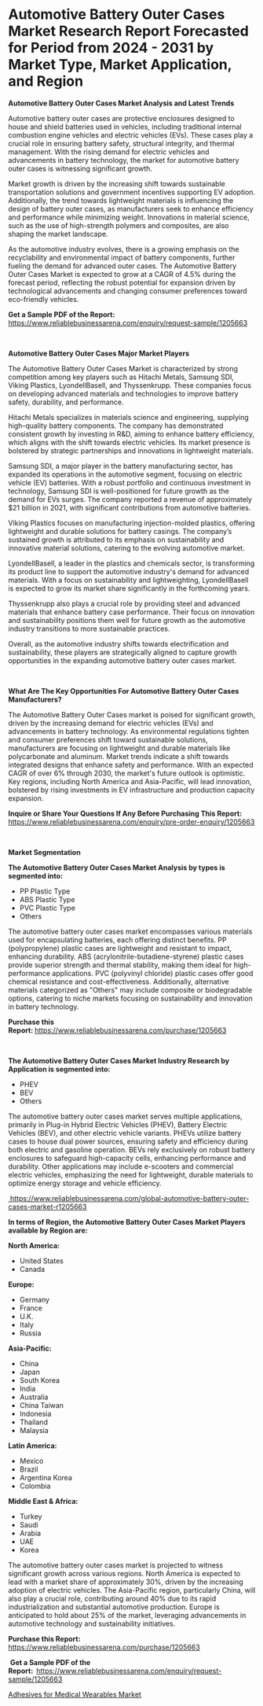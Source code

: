 <p><h1>Automotive Battery Outer Cases Market Research Report Forecasted for Period from 2024 -  2031 by Market Type, Market Application, and Region</h1></p><p><strong>Automotive Battery Outer Cases Market Analysis and Latest Trends</strong></p>
<p><p>Automotive battery outer cases are protective enclosures designed to house and shield batteries used in vehicles, including traditional internal combustion engine vehicles and electric vehicles (EVs). These cases play a crucial role in ensuring battery safety, structural integrity, and thermal management. With the rising demand for electric vehicles and advancements in battery technology, the market for automotive battery outer cases is witnessing significant growth.</p><p>Market growth is driven by the increasing shift towards sustainable transportation solutions and government incentives supporting EV adoption. Additionally, the trend towards lightweight materials is influencing the design of battery outer cases, as manufacturers seek to enhance efficiency and performance while minimizing weight. Innovations in material science, such as the use of high-strength polymers and composites, are also shaping the market landscape.</p><p>As the automotive industry evolves, there is a growing emphasis on the recyclability and environmental impact of battery components, further fueling the demand for advanced outer cases. The Automotive Battery Outer Cases Market is expected to grow at a CAGR of 4.5% during the forecast period, reflecting the robust potential for expansion driven by technological advancements and changing consumer preferences toward eco-friendly vehicles.</p></p>
<p><strong>Get a Sample PDF of the Report:&nbsp;</strong> <a href="https://www.reliablebusinessarena.com/enquiry/request-sample/1205663?utm_campaign=1871&utm_medium=2&utm_source=Github&utm_content=ia&utm_term=31122024&utm_id=automotive-battery-outer-cases">https://www.reliablebusinessarena.com/enquiry/request-sample/1205663</a></p>
<p>&nbsp;</p>
<p><strong>Automotive Battery Outer Cases Major Market Players</strong></p>
<p><p>The Automotive Battery Outer Cases Market is characterized by strong competition among key players such as Hitachi Metals, Samsung SDI, Viking Plastics, LyondellBasell, and Thyssenkrupp. These companies focus on developing advanced materials and technologies to improve battery safety, durability, and performance.</p><p>Hitachi Metals specializes in materials science and engineering, supplying high-quality battery components. The company has demonstrated consistent growth by investing in R&D, aiming to enhance battery efficiency, which aligns with the shift towards electric vehicles. Its market presence is bolstered by strategic partnerships and innovations in lightweight materials.</p><p>Samsung SDI, a major player in the battery manufacturing sector, has expanded its operations in the automotive segment, focusing on electric vehicle (EV) batteries. With a robust portfolio and continuous investment in technology, Samsung SDI is well-positioned for future growth as the demand for EVs surges. The company reported a revenue of approximately $21 billion in 2021, with significant contributions from automotive batteries.</p><p>Viking Plastics focuses on manufacturing injection-molded plastics, offering lightweight and durable solutions for battery casings. The company’s sustained growth is attributed to its emphasis on sustainability and innovative material solutions, catering to the evolving automotive market.</p><p>LyondellBasell, a leader in the plastics and chemicals sector, is transforming its product line to support the automotive industry's demand for advanced materials. With a focus on sustainability and lightweighting, LyondellBasell is expected to grow its market share significantly in the forthcoming years.</p><p>Thyssenkrupp also plays a crucial role by providing steel and advanced materials that enhance battery case performance. Their focus on innovation and sustainability positions them well for future growth as the automotive industry transitions to more sustainable practices.</p><p>Overall, as the automotive industry shifts towards electrification and sustainability, these players are strategically aligned to capture growth opportunities in the expanding automotive battery outer cases market.</p></p>
<p>&nbsp;</p>
<p><strong>What Are The Key Opportunities For Automotive Battery Outer Cases Manufacturers?</strong></p>
<p><p>The Automotive Battery Outer Cases market is poised for significant growth, driven by the increasing demand for electric vehicles (EVs) and advancements in battery technology. As environmental regulations tighten and consumer preferences shift toward sustainable solutions, manufacturers are focusing on lightweight and durable materials like polycarbonate and aluminum. Market trends indicate a shift towards integrated designs that enhance safety and performance. With an expected CAGR of over 6% through 2030, the market's future outlook is optimistic. Key regions, including North America and Asia-Pacific, will lead innovation, bolstered by rising investments in EV infrastructure and production capacity expansion.</p></p>
<p><strong>Inquire or Share Your Questions If Any Before Purchasing This Report:</strong> <a href="https://www.reliablebusinessarena.com/enquiry/pre-order-enquiry/1205663?utm_campaign=1871&utm_medium=2&utm_source=Github&utm_content=ia&utm_term=31122024&utm_id=automotive-battery-outer-cases">https://www.reliablebusinessarena.com/enquiry/pre-order-enquiry/1205663</a></p>
<p>&nbsp;</p>
<p><strong>Market Segmentation</strong></p>
<p><strong>The Automotive Battery Outer Cases Market Analysis by types is segmented into:</strong></p>
<p><ul><li>PP Plastic Type</li><li>ABS Plastic Type</li><li>PVC Plastic Type</li><li>Others</li></ul></p>
<p><p>The automotive battery outer cases market encompasses various materials used for encapsulating batteries, each offering distinct benefits. PP (polypropylene) plastic cases are lightweight and resistant to impact, enhancing durability. ABS (acrylonitrile-butadiene-styrene) plastic cases provide superior strength and thermal stability, making them ideal for high-performance applications. PVC (polyvinyl chloride) plastic cases offer good chemical resistance and cost-effectiveness. Additionally, alternative materials categorized as "Others" may include composite or biodegradable options, catering to niche markets focusing on sustainability and innovation in battery technology.</p></p>
<p><strong>Purchase this Report:&nbsp;</strong><a href="https://www.reliablebusinessarena.com/purchase/1205663?utm_campaign=1871&utm_medium=2&utm_source=Github&utm_content=ia&utm_term=31122024&utm_id=automotive-battery-outer-cases">https://www.reliablebusinessarena.com/purchase/1205663</a></p>
<p>&nbsp;</p>
<p><strong>The Automotive Battery Outer Cases Market Industry Research by Application is segmented into:</strong></p>
<p><ul><li>PHEV</li><li>BEV</li><li>Others</li></ul></p>
<p><p>The automotive battery outer cases market serves multiple applications, primarily in Plug-in Hybrid Electric Vehicles (PHEV), Battery Electric Vehicles (BEV), and other electric vehicle variants. PHEVs utilize battery cases to house dual power sources, ensuring safety and efficiency during both electric and gasoline operation. BEVs rely exclusively on robust battery enclosures to safeguard high-capacity cells, enhancing performance and durability. Other applications may include e-scooters and commercial electric vehicles, emphasizing the need for lightweight, durable materials to optimize energy storage and vehicle efficiency.</p></p>
<p><a href="https://www.reliablebusinessarena.com/global-automotive-battery-outer-cases-market-r1205663?utm_campaign=1871&utm_medium=2&utm_source=Github&utm_content=ia&utm_term=31122024&utm_id=automotive-battery-outer-cases">&nbsp;https://www.reliablebusinessarena.com/global-automotive-battery-outer-cases-market-r1205663</a></p>
<p><strong>In terms of Region, the Automotive Battery Outer Cases Market Players available by Region are:</strong></p>
<p>
    <p> <strong> North America: </strong>
        <ul>
            <li>United States</li>
            <li>Canada</li>
        </ul>
        </p> 
    <p> <strong> Europe: </strong>
        <ul>
            <li>Germany</li>
            <li>France</li>
            <li>U.K.</li>
            <li>Italy</li>
            <li>Russia</li>
        </ul>
        </p> 
    <p> <strong> Asia-Pacific: </strong>
        <ul>
            <li>China</li>
            <li>Japan</li>
            <li>South Korea</li>
            <li>India</li>
            <li>Australia</li>
            <li>China Taiwan</li>
            <li>Indonesia</li>
            <li>Thailand</li>
            <li>Malaysia</li>
        </ul>
        </p> 
    <p> <strong> Latin America: </strong>
        <ul>
            <li>Mexico</li>
            <li>Brazil</li>
            <li>Argentina Korea</li>
            <li>Colombia</li>
        </ul>
        </p> 
    <p> <strong> Middle East & Africa: </strong>
        <ul>
            <li>Turkey</li>
            <li>Saudi</li>
            <li>Arabia</li>
            <li>UAE</li>
            <li>Korea</li>
        </ul>
    </p>
    </p>
<p><p>The automotive battery outer cases market is projected to witness significant growth across various regions. North America is expected to lead with a market share of approximately 30%, driven by the increasing adoption of electric vehicles. The Asia-Pacific region, particularly China, will also play a crucial role, contributing around 40% due to its rapid industrialization and substantial automotive production. Europe is anticipated to hold about 25% of the market, leveraging advancements in automotive technology and sustainability initiatives.</p></p>
<p><strong>Purchase this Report: </strong><a href="https://www.reliablebusinessarena.com/purchase/1205663?utm_campaign=1871&utm_medium=2&utm_source=Github&utm_content=ia&utm_term=31122024&utm_id=automotive-battery-outer-cases">https://www.reliablebusinessarena.com/purchase/1205663</a></p>
<p>&nbsp;<strong>Get a Sample PDF of the Report:&nbsp;&nbsp;</strong><a href="https://www.reliablebusinessarena.com/enquiry/request-sample/1205663?utm_campaign=1871&utm_medium=2&utm_source=Github&utm_content=ia&utm_term=31122024&utm_id=automotive-battery-outer-cases">https://www.reliablebusinessarena.com/enquiry/request-sample/1205663</a></p>
<p><strong></strong></p>
<p><p><a href="https://github.com/WillieWoodard/Market-Research-Report-List-7/blob/main/adhesives-for-medical-wearables-market.md?utm_campaign=1871&utm_medium=2&utm_source=Github&utm_content=ia&utm_term=31122024&utm_id=automotive-battery-outer-cases">Adhesives for Medical Wearables Market</a></p></p>